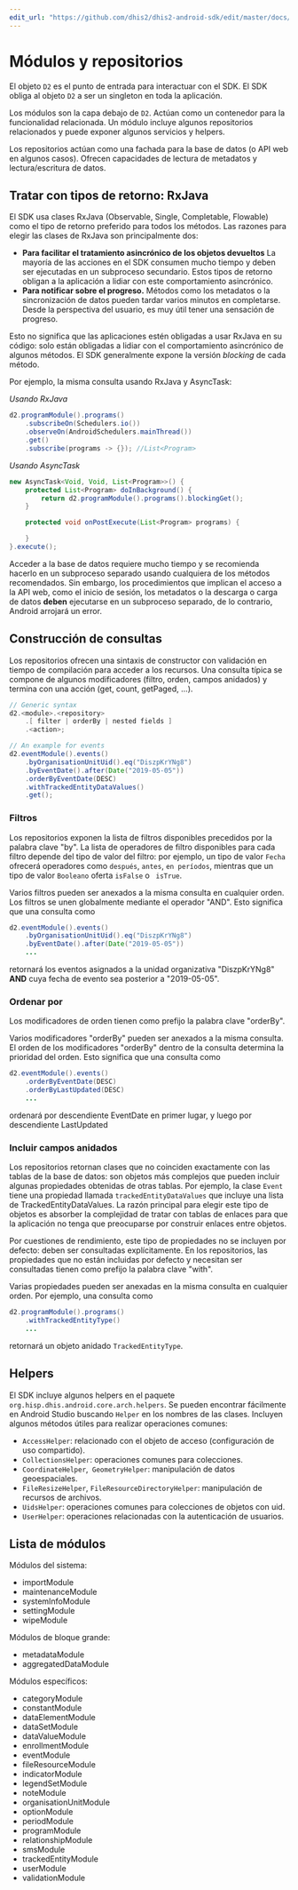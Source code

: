 ```yaml
---
edit_url: "https://github.com/dhis2/dhis2-android-sdk/edit/master/docs/content/developer/modules-and-repositories.md" 
---
```

# Módulos y repositorios

<!--DHIS2-SECTION-ID:modules_and_repositories-->

El objeto `D2` es el punto de entrada para interactuar con el SDK. El SDK obliga al objeto `D2` a ser un singleton en toda la aplicación.

Los módulos son la capa debajo de `D2`. Actúan como un contenedor para la funcionalidad relacionada. Un módulo incluye algunos repositorios relacionados y puede exponer algunos servicios y helpers.

Los repositorios actúan como una fachada para la base de datos (o API web en algunos casos). Ofrecen capacidades de lectura de metadatos y lectura/escritura de datos.

## Tratar con tipos de retorno: RxJava

<!--DHIS2-SECTION-ID:dealing_with_rxjava-->

El SDK usa clases RxJava (Observable, Single, Completable, Flowable) como el tipo de retorno preferido para todos los métodos. Las razones para elegir las clases de RxJava son principalmente dos:

- **Para facilitar el tratamiento asincrónico de los objetos devueltos** La mayoría de las acciones en el SDK consumen mucho tiempo y deben ser ejecutadas en un subproceso secundario. Estos tipos de retorno obligan a la aplicación a lidiar con este comportamiento asincrónico.
- **Para notificar sobre el progreso.** Métodos como los metadatos o la sincronización de datos pueden tardar varios minutos en completarse. Desde la perspectiva del usuario, es muy útil tener una sensación de progreso.

Esto no significa que las aplicaciones estén obligadas a usar RxJava en su código: solo están obligadas a lidiar con el comportamiento asincrónico de algunos métodos. El SDK generalmente expone la versión *blocking* de cada método.

Por ejemplo, la misma consulta usando RxJava y AsyncTask:

*Usando RxJava*

```java
d2.programModule().programs()
    .subscribeOn(Schedulers.io())
    .observeOn(AndroidSchedulers.mainThread())
    .get()
    .subscribe(programs -> {}); //List<Program>
```

*Usando AsyncTask*

```java
new AsyncTask<Void, Void, List<Program>>() {
    protected List<Program> doInBackground() {
        return d2.programModule().programs().blockingGet();
    }

    protected void onPostExecute(List<Program> programs) {

    }
}.execute();
```

Acceder a la base de datos requiere mucho tiempo y se recomienda hacerlo en un subproceso separado usando cualquiera de los métodos
recomendados. Sin embargo, los procedimientos que implican el acceso a la API web, como el inicio de sesión, los metadatos o la descarga o carga de datos **deben**
ejecutarse en un subproceso separado, de lo contrario, Android arrojará un error.

## Construcción de consultas

<!--DHIS2-SECTION-ID:query_building-->

Los repositorios ofrecen una sintaxis de constructor con validación en tiempo de compilación para acceder a los recursos. Una consulta típica se compone de algunos modificadores (filtro, orden, campos anidados) y termina con una acción (get, count, getPaged, ...).

```java
// Generic syntax
d2.<module>.<repository>
    .[ filter | orderBy | nested fields ]
    .<action>;

// An example for events
d2.eventModule().events()
    .byOrganisationUnitUid().eq("DiszpKrYNg8")
    .byEventDate().after(Date("2019-05-05"))
    .orderByEventDate(DESC)
    .withTrackedEntityDataValues()
    .get();
```

### Filtros

<!--DHIS2-SECTION-ID:filters-->

Los repositorios exponen la lista de filtros disponibles precedidos por la palabra clave "by". La lista de operadores de filtro disponibles para cada filtro depende del tipo de valor del filtro: por ejemplo, un tipo de valor `Fecha` ofrecerá operadores como `después`, `antes`, `en períodos`, mientras que un tipo de valor `Booleano` oferta `isFalse` o ` isTrue`.

Varios filtros pueden ser anexados a la misma consulta en cualquier orden. Los filtros se unen globalmente mediante el operador "AND". Esto significa que una consulta como

```java
d2.eventModule().events()
    .byOrganisationUnitUid().eq("DiszpKrYNg8")
    .byEventDate().after(Date("2019-05-05"))
    ...
```

retornará los eventos asignados a la unidad organizativa "DiszpKrYNg8" **AND** cuya fecha de evento sea posterior a "2019-05-05".

### Ordenar por

<!--DHIS2-SECTION-ID:order_by-->

Los modificadores de orden tienen como prefijo la palabra clave "orderBy".

Varios modificadores "orderBy" pueden ser anexados a la misma consulta. El orden de los modificadores "orderBy" dentro de la consulta determina la prioridad del orden. Esto significa que una consulta como

```java
d2.eventModule().events()
    .orderByEventDate(DESC)
    .orderByLastUpdated(DESC)
    ...
```

ordenará por descendiente EventDate en primer lugar, y luego por descendiente LastUpdated

### Incluir campos anidados

<!--DHIS2-SECTION-ID:nested_fields-->

Los repositorios retornan clases que no coinciden exactamente con las tablas de la base de datos: son objetos más complejos que pueden incluir algunas propiedades obtenidas de otras tablas. Por ejemplo, la clase `Event` tiene una propiedad llamada `trackedEntityDataValues` que incluye una lista de TrackedEntityDataValues. La razón principal para elegir este tipo de objetos es absorber la complejidad de tratar con tablas de enlaces para que la aplicación no tenga que preocuparse por construir enlaces entre objetos.

Por cuestiones de rendimiento, este tipo de propiedades no se incluyen por defecto: deben ser consultadas explícitamente. En los repositorios, las propiedades que no están incluidas por defecto y necesitan ser consultadas tienen como prefijo la palabra clave "with".

Varias propiedades pueden ser anexadas en la misma consulta en cualquier orden. Por ejemplo, una consulta como

```java
d2.programModule().programs()
    .withTrackedEntityType()
    ...
```

retornará un objeto anidado `TrackedEntityType`.

## Helpers

<!--DHIS2-SECTION-ID:helpers-->

El SDK incluye algunos helpers en el paquete `org.hisp.dhis.android.core.arch.helpers`. Se pueden encontrar fácilmente en Android Studio buscando `Helper` en los nombres de las clases. Incluyen algunos métodos útiles para realizar operaciones comunes:

- `AccessHelper`: relacionado con el objeto de acceso (configuración de uso compartido).
- `CollectionsHelper`: operaciones comunes para colecciones.
- `CoordinateHelper`,` GeometryHelper`: manipulación de datos geoespaciales.
- `FileResizeHelper`, `FileResourceDirectoryHelper`: manipulación de recursos de archivos.
- `UidsHelper`: operaciones comunes  para colecciones de objetos con uid.
- `UserHelper`: operaciones relacionadas con la autenticación de usuarios.

## Lista de módulos

<!--DHIS2-SECTION-ID:module_list-->

Módulos del sistema:

- importModule
- maintenanceModule
- systemInfoModule
- settingModule
- wipeModule

Módulos de bloque grande:

- metadataModule
- aggregatedDataModule

Módulos específicos:

- categoryModule
- constantModule
- dataElementModule
- dataSetModule
- dataValueModule
- enrollmentModule
- eventModule
- fileResourceModule
- indicatorModule
- legendSetModule
- noteModule
- organisationUnitModule
- optionModule
- periodModule
- programModule
- relationshipModule
- smsModule
- trackedEntityModule
- userModule
- validationModule


